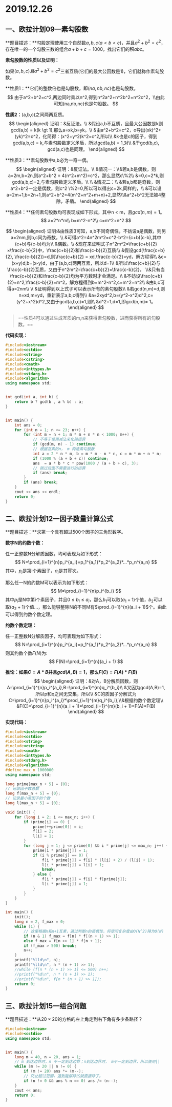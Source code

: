 # 2019.12.26

## 一、欧拉计划09—素勾股数

**题目描述：**勾股定理使用三个自然数$a, b, c(a \lt b \lt c)$，并且$a^2 + b^2 = c^2$，存在唯一的一个勾股三数的组合$a + b + c = 1000$，找出它们的积$abc$。



**素勾股数的性质以及证明：**

如果$(a,b,c)且a^2 + b^2 = c^2$三者互质(它们的最大公因数是1)，它们就称作素勾股数。

**性质1：**它们的整数倍也是勾股数，即$(na, nb, nc)$也是勾股数。
$$
由于a^2+b^2=c^2,两边同时乘以n^2,得到n^2a^2+n^2b^2=n^2c^2，\\由此可知(na,nb,nc)也是勾股数。
$$



**性质2：**(a,b,c)之间两两互质。
$$
\begin{aligned}
证明：&反证法。\\
&假设a,b不互质，且最大公因数是k则gcd(a,b) = k(k \gt 1),那么a=xk,b=yk。\\
&由a^2+b^2=c^2，o导出(xk)^2+(yk)^2=c^2，化简得：(x^2+y^2)k^2=c^2,所以\\
&k也是c的因子，得到gcd(a,b,c) = k,与素勾股数定义矛盾，所以gcd(a,b) = 1,对\\
&于gcd(b,c), gcd(a,c)也是同理。
\end{aligned}
$$



**性质3：**素勾股数中a,b必为一奇一偶。
$$
\begin{aligned}
证明：&反证法。\\
&情况一：\\&若a,b是偶数，则a=2m,b=2n,则a^2+b^2 = 4(n^2+m^2)=c^2，那么显然c\%2\\
&=0,c=2*k,则gcd(a,b,c)=2,与素勾股数定义矛盾。\\
\\
&情况二：\\
&若a,b都是奇数，则a^2+b^2一定是偶数，则c^2 \%2=0,所以可以得出c=2k,同样的，\\
&可以设a=2m+1,b=2n+1,则a^2+b^2=4(m^2+n^2+m+n)+2,显然\\&a^2+b^2无法被4整除，矛盾。
\end{aligned}
$$



**性质4：**任何素勾股数均可表现成如下形式，其中n < m，且$gcd(n,m)=1$。
$$
a=2*n*m\\
b=m^2-n^2\\
c=m^2+n^2
$$

$$
\begin{aligned}
证明:&由性质3可知，a,b不同奇偶性，不妨设a是偶数，则另a=2nm,则b,c同为奇数，\\
&可得a^2=4n^2m^2=c^2-b^2=(c+b)(c-b),其中(c+b)与(c-b)均为\\
&偶数。\\
&现在来证明式子n^2m^2=\frac{c+b}{2}×\frac{c-b}{2}中，\frac{c+b}{2}和\frac{c-b}{2}互质:\\
&假设gcd(\frac{c+b}{2}, \frac{c-b}{2})=d,则\frac{c+b}{2} = xd,\frac{c-b}{2}=yd，解方程得\\
&c=(x+y)d,b=(x-y)d，由于(a,b,c)两两互素，所以d=1\\
&所以\frac{c+b}{2}与\frac{c-b}{2}互质，又由于n^2m^2=\frac{c+b}{2}×\frac{c-b}{2}，
\\&只有当\frac{c+b}{2}和\frac{c-b}{2}均为平方数时才会满足。\\
&不妨设\frac{c+b}{2}=n^2,\frac{c-b}{2}=m^2，解方程得到b=m^2-n^2,c=m^2+n^2\\
&由b,c可得a=2nm\\
\\
&证明得到以上式子可以表示所有的素勾股数\\
&若gcd(n,m)=d,则n=xd,m=yd，重新表示a,b,c得到\\
&a=2xyd^2,b=(y^2-x^2)d^2,c=(y^2+x^2)d^2,又由于gcd(a,b,c)=1,则\\
&d^2=1,d=1,即gcd(n,m)= 1。
\end{aligned}
$$

>==性质4可以通过生成互质的m,n来获得素勾股数，进而获得所有的勾股数。==

**代码实现：**

```c++
#include<iostream>
#include<cstdio>
#include<string>
#include<cstring>
#include<cmath>
#include<inttypes.h>
#include<stdarg.h>
#include<algorithm>
using namespace std;


int gcd(int a, int b) {
    return b ? gcd(b , a % b) : a;
}


int main() {
    int ans = 0;
    for (int n = 1; n <= 23; n++) {
        for (int m = n + 1; m * m + n * n < 1000; m++) {
            // 不等于使用减法来化简运算
            if (gcd(m, n) - 1) continue;
            // 根据互素的n， m 构造素勾股数
            int a = 2 * n * m, b = m * m - n * n, c = m * m + n * n;
            if (1000 % (a + b + c)) continue;
            ans  = a * b * c * pow(1000 / (a + b + c), 3);
            // 跳过后面不需要进行的运算
            if (ans) break;
        }
        if (ans) break;
    }
    cout << ans << endl;
    return 0;
}

```



## 二、欧拉计划12—因子数量计算公式

**题目描述：**求第一个具有超过500个因子的三角形数字。

**数字N的约数个数：**

任一正整数N分解质因数，均可表现为如下形式：
$$
N=\prod_{i=1}^{n}p_i^{a_i}=p_1^{a_1}*p_2^{a_2}*...*p_n^{a_n}
$$
其中，$p_i$是第i个素因子，$a_i$是其幂次。

那么任一N的约数M可以表示为如下形式：
$$
M=\prod_{i=1}^{n}p_i^{b_i}
$$
其中$p_i$是N中第i个素因子，并且$0 \le b_i  \le a_i$，那么$b_1$可以取$(a_1 + 1)$个值，$b_2$可以取$(a_2 + 1)$个值...，那么能够整除N的不同M有$\prod_{i=1}^{n}(a_i + 1)$个。由此可以得到约数个数定理。

**约数个数定理：**

任一正整数N分解质因子，均可表现为如下形式：
$$
N=\prod_{i=1}^{n}p_i^{a_i}=p_1^{a_1}*p_2^{a_2}*...*p_n^{a_n}
$$
则其约数个数$F(N)$为:
$$
F(N)=\prod_{i=1}^{n}(a_i + 1)
$$


**推论：如果$C=A*B$并且$gcd(A, B)=1$，那么$F(C)=F(A)*F(B)$**
$$
\begin{aligned}
证明：&对A，B分解质因数，则A=\prod_{i=1}^{n}p_i^{a_i},B=\prod_{i=1}^{m}q_i^{b_i}\\
&又因为gcd(A,B)=1,所以p和q之间无交集，所以\\
&C的质因子分解式为C=\prod_{i=1}^{n}p_i^{a_i}*\prod_{i=1}^{m}q_i^{b_i},\\&根据约数个数定理\\
&F(C)=\prod_{i=1}^{n}(a_i + 1)*\prod_{i=1}^{m}(b_i + 1)=F(A)*F(B) 
\end{aligned}
$$


**实现代码：**

```c++
#include<iostream>
#include<cstdio>
#include<string>
#include<cstring>
#include<cmath>
#include<inttypes.h>
#include<stdarg.h>
#include<algorithm>
#define max_n 1000000
using namespace std;

long prime[max_n + 5] = {0};
// 记录因子数总数
long f[max_n + 5] = {0};
// 记录最小素因子的个数
long l[max_n + 5] = {0};

void init() {
    for (long i = 2; i <= max_n; i++) {
        if (prime[i] == 0) {
            prime[++prime[0]] = i;
            f[i] = 2;
            l[i] = 1;
        }
        for (long j = 1; j <= prime[0] && i * prime[j] <= max_n; j++) {
            prime[i * prime[j]] = 1;
            if (i % prime[j] == 0) {
                f[i * prime[j]] = f[i] * (l[i] + 2) / (l[i] + 1);
                l[i * prime[j]] = l[i] + 1;
                break;
            } else {
                f[i * prime[j]] = f[i] * f[prime[j]];
                l[i * prime[j]] = 1;
            }
        }
    }
}

int main() {
    init();
    long n = 2, f_max = 0;
    while (1) {
        // 这里根据n和n+1互素，通过判断n的奇偶性，将空间复杂度由O(N^2)降为O(N)
        if (n & 1) f_max = f[n] * f[(n + 1) >> 1];
        else f_max = f[n >> 1] * f[n + 1];
        if (f_max > 500) break;
        n++;
    }
    printf("%lld\n", n);
    printf("%lld\n", n * (n + 1) >> 1);
    //while (f[n * (n + 1) >> 1] <= 500) n++;
    //printf("%d\n", n * (n + 1) >> 1);
    //printf("%d\n", f[n * (n + 1) >> 1]);
    return 0;
}
```



## 三、欧拉计划15—组合问题

**题目描述：**从$20×20$的方格的左上角走到右下角有多少条路径？

```c++
#include<iostream>
#include<cstdio>
using namespace std;


int main() {
    long m = 40, n = 20, ans = 1;
    // m 到达边界时，n 不一定到达边界；n到达边界时， m不一定到边界，所以使用||
    while (m != 20 || n != 0) {
        if (m != 20) ans *= (m--);
        // 防止超过范围，遇到能够除的就直接除了。
        if (n != 0 && ans % n == 0) ans /= (n--);
    }
    cout << ans;
    return 0;
}

```

